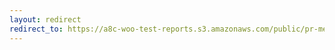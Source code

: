```yaml
---
layout: redirect
redirect_to: https://a8c-woo-test-reports.s3.amazonaws.com/public/pr-merge/39520/api/index.html
---
```

